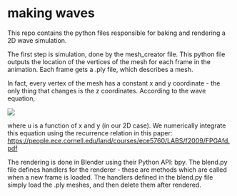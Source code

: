 # making waves

This repo contains the python files responsible for baking and rendering a 2D wave simulation. 

The first step is simulation, done by the mesh_creator file. This python file outputs the location of the vertices of the mesh for each frame in the animation. Each frame gets a .ply file, which describes a mesh.

In fact, every vertex of the mesh has a constant x and y coordinate - the only thing that changes is the z coordinates. According to the wave equation,

<img src="https://latex.codecogs.com/gif.latex?\frac{d^2u}{dt^2}=c^2\nabla^2u" /> 

where u is a function of x and y (in our 2D case). We numerically integrate this equation using the recurrence relation in this paper: https://people.ece.cornell.edu/land/courses/ece5760/LABS/f2009/FPGAfd.pdf

The rendering is done in Blender using their Python API: bpy. The blend.py file defines handlers for the renderer - these are methods which are called when a new frame is loaded. The handlers defined in the blend.py file simply load the .ply meshes, and then delete them after rendered. 
